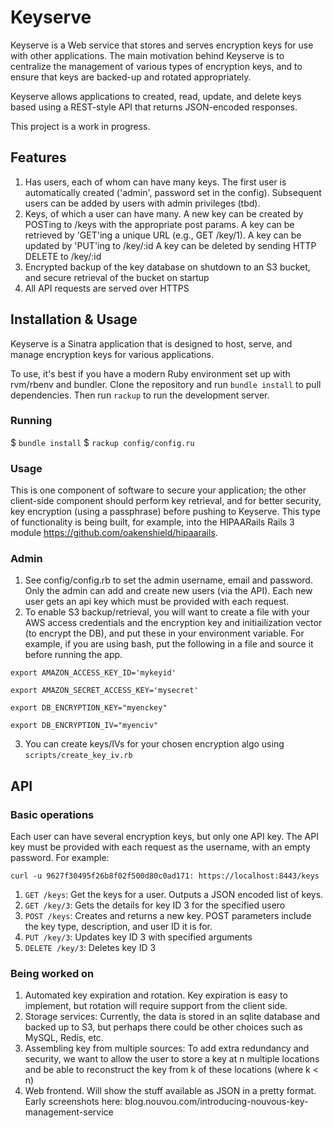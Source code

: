 Keyserve
========

Keyserve is a Web service that stores and serves encryption keys for use
with other applications. The main motivation behind Keyserve is to
centralize the management of various types of encryption keys, and to
ensure that keys are backed-up and rotated appropriately.

Keyserve allows applications to created, read, update, and delete keys
based using a REST-style API that returns JSON-encoded responses. 

This project is a work in progress.

Features
--------

1. Has users, each of whom can have many keys. The first user is
automatically created ('admin', password set in the config). Subsequent
users can be added by users with admin privileges (tbd).
2. Keys, of which a user can have many. 
    A new key can be created by POSTing to /keys with the appropriate
    post params. 
    A key can be retrieved by 'GET'ing a unique URL (e.g., GET /key/1).
    A key can be updated by 'PUT'ing to /key/:id
    A key can be deleted by sending HTTP DELETE to /key/:id
3. Encrypted backup of the key database on shutdown to an S3 bucket, and
secure retrieval of the bucket on startup
4. All API requests are served over HTTPS

Installation & Usage
--------------------

Keyserve is a Sinatra application that is designed to host, serve, and
manage encryption keys for various applications. 

To use, it's best if you have a modern Ruby environment set up with
rvm/rbenv and bundler. Clone the repository and run `bundle install` to
pull dependencies. Then run `rackup` to run the development server.

### Running
$ `bundle install`
$ `rackup config/config.ru`

### Usage

This is one component of software to secure your application; the other
client-side component should perform key retrieval, and for better
security, key encryption (using a passphrase) before pushing to
Keyserve. This type of functionality is being built, for example, into
the HIPAARails Rails 3 module https://github.com/oakenshield/hipaarails.

### Admin
1. See config/config.rb to set the admin username, email and password.
Only the admin can add and create new users (via the API). Each new user
gets an api key which must be provided with each request. 
2. To enable S3 backup/retrieval, you will want to create a file with
your AWS access credentials and the encryption key and initiailization
vector (to encrypt the DB), and put these in your environment variable.
For example, if you are using bash, put the following in a file and
source it before running the app. 

`export AMAZON_ACCESS_KEY_ID='mykeyid'`

`export AMAZON_SECRET_ACCESS_KEY='mysecret'`

`export DB_ENCRYPTION_KEY="myenckey"`

`export DB_ENCRYPTION_IV="myenciv"`

3. You can create keys/IVs for your chosen encryption algo using
`scripts/create_key_iv.rb`

API
---

### Basic operations

Each user can have several encryption keys, but only one API key. The
API key must be provided with each request as the username, with an
empty password. For example: 

`curl -u 9627f30495f26b8f02f500d80c0ad171: https://localhost:8443/keys`

1. `GET /keys`: Get the keys for a user. Outputs a JSON encoded list of keys.
2. `GET /key/3`: Gets the details for key ID 3 for the specified usero
3. `POST /keys`: Creates and returns a new key. POST parameters include
the key type, description, and user ID it is for. 
4. `PUT /key/3`: Updates key ID 3 with specified arguments
5. `DELETE /key/3`: Deletes key ID 3

### Being worked on

1. Automated key expiration and rotation. Key expiration is easy to implement, but
rotation will require support from the client side.
2. Storage services: Currently, the data is stored in an sqlite database
and backed up to S3, but perhaps there could be other choices such as
MySQL, Redis, etc. 
3. Assembling key from multiple sources: To add extra redundancy and
security, we want to allow the user to store a key at n multiple locations
and be able to reconstruct the key from k of these locations (where k < n)
4. Web frontend. Will show the stuff available as JSON in a pretty
format. Early screenshots here: blog.nouvou.com/introducing-nouvous-key-management-service

